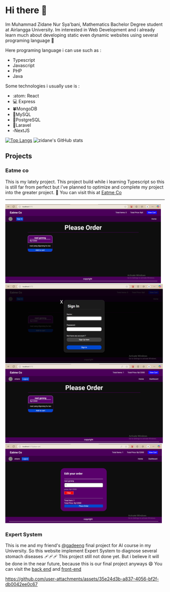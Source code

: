 # Hi there 👋
Im Muhammad Zidane Nur Sya'bani, Mathematics Bachelor Degree student at Airlangga University. Im interested in Web Development and i already learn much about developing static even 
dynamic websites using several programing language 🙌

Here programing language i can use such as :
* Typescript
* Javascript
* PHP
* Java

Some technologies i usually use is :
* :atom: React
* 💻 Express
* 🍀MongoDB
* 🐬MySQL
* 🐘PostgreSQL
* 🔺Laravel
* ▫️NextJS

[![Top Langs](https://github-readme-stats.vercel.app/api/top-langs/?username=zidaneNS&theme=transparent)](https://github.com/anuraghazra/github-readme-stats)
![zidane's GitHub stats](https://github-readme-stats.vercel.app/api?username=zidaneNS&show_icons=true&theme=transparent)

## Projects
### Eatme co
This is my lately project. This project build while i learning Typescript so this is still far from perfect but i've planned to optimize and complete my project into the greater project. 🫶
You can visit this at [Eatme Co](https://github.com/zidaneNS/Eatme-co_food-delivery)
***
<div style={display: flex; justify-content: space-between;}>
<img src="https://github.com/zidaneNS/zidaneNS/blob/main/Screenshot%202024-12-07%20062658.png" height=250>
<img src="https://github.com/zidaneNS/zidaneNS/blob/main/Screenshot%202024-12-07%20062719.png" height=250>
<img src="https://github.com/zidaneNS/zidaneNS/blob/main/Screenshot%202024-12-07%20062804.png" height=250>
<img src="https://github.com/zidaneNS/zidaneNS/blob/main/Screenshot%202024-12-07%20062823.png" height=250>
</div>

### Expert System
This is me and my friend's [@gadeeng](https://github.com/gadeeng) final project for AI course in my University. So this website implement Expert System to diagnose several stomach diseases 🩹🩹🩹
This project still not done yet. But i believe it will be done in the near future, because this is our final project anyways 😄
You can visit the [back end](https://github.com/zidaneNS/kcb-expert-system) and [front-end](https://github.com/zidaneNS/kcb-expert-system-front-end)

https://github.com/user-attachments/assets/35e24d3b-a837-4056-bf2f-db0042ee0c67


